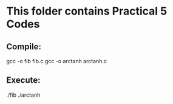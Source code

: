 # This folder contains Practical 5 Codes

## Compile:
gcc -o fib fib.c
gcc -o arctanh arctanh.c

## Execute:
./fib
./arctanh
